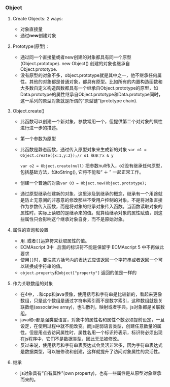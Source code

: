 ### Object

1. Create Objects: 2 ways:

   * 对象直接量
   * 通过**new**创建对象

2. Prototype(原型)：

   * 通过同一个直接量或者new创建的对象都具有同一个原型(Object.prototope). new Object() 创建的对象也继承自Object.prototype.
   * 没有原型的对象不多，object.prototype就是其中之一，他不继承任何属性。其他的对象都是普通对象，都具有原型。比如所有的内置构造函数和大多数自定义构造函数都具有一个继承自Object.prototype的原型，如Data.prototype的属性继承自Object.prototype和Data.prototype同时，这一系列的原型对象就是所谓的“原型链”(prototype chain).

3. Object.create()

   * 此函数可以创建一个新对象，参数常用一个，但提供第二个对对象的属性进行进一步的描述。

   * 第一个参数为原型

   * 此函数是静态函数，通过传入原型对象来生成新的对象 `var o1 = Object.create({x:1,y:2});// o1 继承了x & y` 

     `var o2 = Object.create(null)`  把参数null传入，o2没有继承任何原型，包括基础方法，如toString(), 它将不能和“ ＋ ” 一起正常工作。

   * 创建一个普通的对象`var O3 = Object.new(Object.prototype);`

   * 通过原型继承创建新的对象，这里涉及到继承的概念，继承有一个用途就是防止无意间的非恶意的修改那些不受用户控制的对象。不是将对象直接作为参数传入函数，而是将对象的继承对象传入函数。当函数读取对象的属性时，实际上读取的是继承来的值。就算给继承对象的属性赋值，则这些属性只会影响这个继承对象自身，而不是原始对象。

4. 属性的查询和设置

   * 用`.`或者`[]`运算符来获取属性的值。
   * ECMAscript 3中 `.`后面的标识符不能是保留字 ECMAscript 5 中不再做此要求
   * 使用`[]`时，要注意方括号内的表达式应该返回一个字符串或者返回一个可以转换成字符串的值。
   * `object.property`和`object["property"]` 返回的值是一样的

5. 作为关联数组的对象

   * 在4中，`.`和cpp和java很像，使用括号和字符串是比较新的，看起来更像数组，只是这个数组是通过字符串索引而不是数字索引，这种数组就是关联数组(associative array)，也叫散列，映射或者字典。js对象都是关联数组。
   * java和c都是强类型语言，对象中的属性名和属性个数必须提前设定，一旦设定，在使用过程中就不能改变。而js是弱语言类型，创建任意数量的属性。但是用点去访问属性时，属性名用一个标识符表示，标识符必须出现在js程序中，它们不是数据类型，因此无法被修改。
   * 反过来说，使用括号和字符串表表达式会灵活非常多，因为字符串表达式是数据类型，可以被修改和创建，这样就提升了访问对象属性的灵活性。

6. 继承

   * js对象具有“自有属性”(own property)，也有一些属性是从原型对象继承而来的。